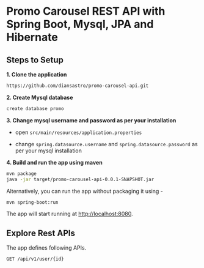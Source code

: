 # Promo Carousel REST API with Spring Boot, Mysql, JPA and Hibernate 

## Steps to Setup

**1. Clone the application**

```bash
https://github.com/diansastro/promo-carousel-api.git
```

**2. Create Mysql database**
```bash
create database promo
```

**3. Change mysql username and password as per your installation**

+ open `src/main/resources/application.properties`

+ change `spring.datasource.username` and `spring.datasource.password` as per your mysql installation

**4. Build and run the app using maven**

```bash
mvn package
java -jar target/promo-carousel-api-0.0.1-SNAPSHOT.jar

```

Alternatively, you can run the app without packaging it using -

```bash
mvn spring-boot:run
```

The app will start running at <http://localhost:8080>.

## Explore Rest APIs

The app defines following APIs.

    GET /api/v1/user/{id}